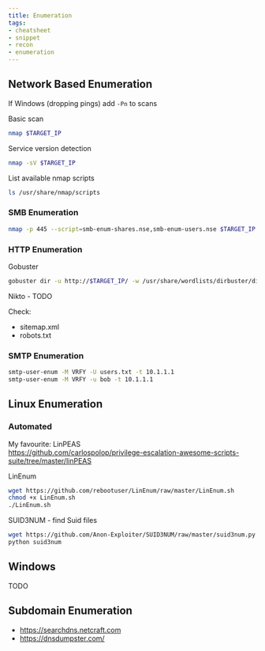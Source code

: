 ```yaml
---
title: Enumeration
tags:
- cheatsheet
- snippet
- recon
- enumeration
---
```

## Network Based Enumeration

If Windows (dropping pings) add `-Pn` to scans

Basic scan
```bash
nmap $TARGET_IP
```

Service version detection
```bash
nmap -sV $TARGET_IP
```

List available nmap scripts
```bash
ls /usr/share/nmap/scripts
```

### SMB Enumeration

```bash
nmap -p 445 --script=smb-enum-shares.nse,smb-enum-users.nse $TARGET_IP
```

### HTTP Enumeration

Gobuster
```bash
gobuster dir -u http://$TARGET_IP/ -w /usr/share/wordlists/dirbuster/directory-list-2.3-small.txt
```
Nikto - TODO

Check:

- sitemap.xml
- robots.txt

### SMTP Enumeration

```bash
smtp-user-enum -M VRFY -U users.txt -t 10.1.1.1
smtp-user-enum -M VRFY -u bob -t 10.1.1.1
```

## Linux Enumeration

### Automated

My favourite: LinPEAS  
https://github.com/carlospolop/privilege-escalation-awesome-scripts-suite/tree/master/linPEAS

LinEnum
```bash
wget https://github.com/rebootuser/LinEnum/raw/master/LinEnum.sh
chmod +x LinEnum.sh
./LinEnum.sh
```

SUID3NUM - find Suid files
```bash
wget https://github.com/Anon-Exploiter/SUID3NUM/raw/master/suid3num.py
python suid3num
```

## Windows

TODO

## Subdomain Enumeration

- https://searchdns.netcraft.com
- https://dnsdumpster.com/
